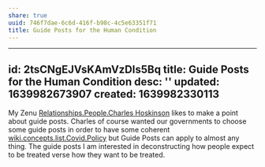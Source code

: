 ```yaml
---
share: true
uuid: 746f7dae-6c6d-416f-b98c-4c5e63351f71
title: Guide Posts for the Human Condition
---
```

---
id: 2tsCNgEJVsKAmVzDIs5Bq
title: Guide Posts for the Human Condition
desc: ''
updated: 1639982673907
created: 1639982330113
---

<!-- 
* Purpose of this post?

How to slap yourself in the face.

-->

My Zenu [Relationships.People.Charles Hoskinson](/undefined) likes to make a point about guide posts. Charles of course wanted our governments to choose some guide posts in order to have some coherent [wiki.concepts.list.Covid.Policy](/undefined) but Guide Posts can apply to almost any thing. The guide posts I am interested in deconstructing how people expect to be treated verse how they want to be treated.